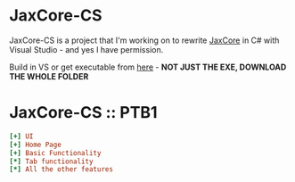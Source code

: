 # JaxCore-CS

JaxCore-CS is a project that I'm working on to rewrite [JaxCore](https://jaxcore.app/) in C# with Visual Studio - and yes I have permission.

Build in VS or get executable from [here](https://github.com/Dismalitie/JaxCore-CS/tree/main/bin/Debug) - **NOT JUST THE EXE, DOWNLOAD THE WHOLE FOLDER**

# JaxCore-CS :: PTB1

```ini
[+] UI
[+] Home Page
[+] Basic Functionality
[*] Tab functionality
[*] All the other features
```
